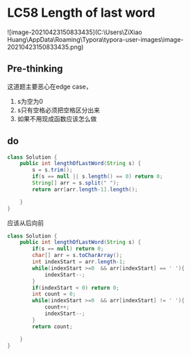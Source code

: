 # LC58 Length of last word

![image-20210423150833435](C:\Users\ZiXiao Huang\AppData\Roaming\Typora\typora-user-images\image-20210423150833435.png)

## Pre-thinking

这道题主要恶心在edge case，

1. s为空为0
2. s只有空格必须把空格区分出来
3. 如果不用现成函数应该怎么做

## do

~~~java
class Solution {
    public int lengthOfLastWord(String s) {
        s = s.trim();
        if(s == null || s.length() == 0) return 0;
        String[] arr = s.split(" ");
        return arr[arr.length-1].length();

    }
}
~~~

应该从后向前

~~~java
class Solution {
    public int lengthOfLastWord(String s) {
        if(s == null) return 0;
        char[] arr = s.toCharArray();
        int indexStart = arr.length-1;
        while(indexStart >=0  && arr[indexStart] == ' '){
            indexStart--;
        }
        if(indexStart < 0) return 0;
        int count = 0;
        while(indexStart >=0  && arr[indexStart] != ' '){
            count++;
            indexStart--;
        }
        return count;

    }
}
~~~

